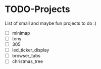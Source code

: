 # TODO-Projects
List of small and maybe fun projects to do :)

- [ ] minimap
- [ ] tony
- [ ] 305
- [ ] led_ticker_display
- [ ] browser_tabs
- [ ] christmas_tree
